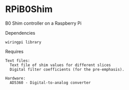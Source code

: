 # RPiB0Shim
B0 Shim controller on a Raspberry Pi

Dependencies

    wiringpi library
  
Requires

    Text files:
      Text file of shim values for different slices
      Digital filter coefficients (for the pre-emphasis).

    Hardware:
      AD5360 - Digital-to-analog converter
